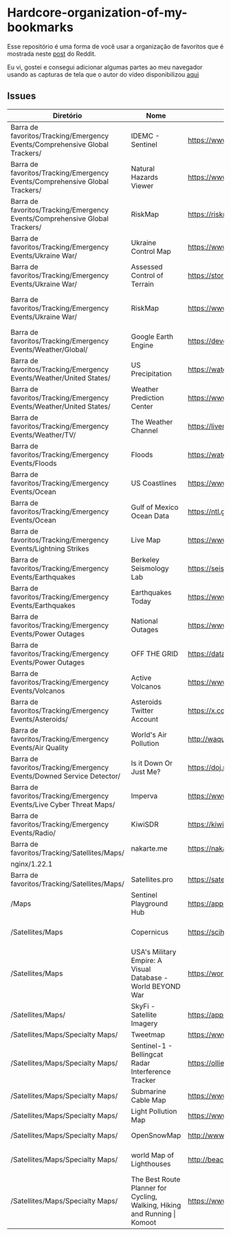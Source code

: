 # Hardcore-organization-of-my-bookmarks

Esse repositório é uma forma de você usar a organização de favoritos que é mostrada neste [post](https://www.reddit.com/r/datacurator/comments/16bf7ts/hardcore_organization_of_my_bookmarks_took_a_lot/?sort=confidence
) do Reddit. 


Eu vi, gostei e consegui adicionar algumas partes ao meu navegador usando as capturas de tela que o autor do vídeo disponibilizou [aqui](https://imgur.com/a/tracking-compilation-JcSywUD)



## Issues

| Diretório | Nome | Link | Problema |
| --- | --- | --- | --- |
| Barra de favoritos/Tracking/Emergency Events/Comprehensive Global Trackers/ | IDEMC - Sentinel | https://www.idemc.org/sentinel/ | Não é possível acessar esse site Verifique se há um erro de digitação em www.idemc.org. Se o endereço estiver correto, tente executar o Diagnóstico de Rede do Windows. DNS_PROBE_FINISHED_NXDOMAIN |
| Barra de favoritos/Tracking/Emergency Events/Comprehensive Global Trackers/ | Natural Hazards Viewer | https://www.ncei.noaa.gov/maps/hazards/?laye | Service Unavailable The server is temporarily unable to service your request due to maintenance downtime or capacity problems. Please try again later. Additionally, a 503 Service Unavailable error was encountered while trying to use an ErrorDocument to handle the request. |
| Barra de favoritos/Tracking/Emergency Events/Comprehensive Global Trackers/ | RiskMap | https://riskmap.com/?lat=51.50874245880 | Redirecionado para https://www.afternic.com/forsale/riskmap.com?utm_source=TDFS_DASLNC&utm_medium=parkedpages&utm_campaign=x_corp_tdfs-daslnc_base&traffic_type=TDFS_DASLNC&traffic_id=daslnc&lat=51.50874245880 riskmap.com Esse domínio está registrado, mas pode ficar disponível.
| Barra de favoritos/Tracking/Emergency Events/Ukraine War/ | Ukraine Control Map | https://www.google.com/maps/d/u/0/viewer?m | 404. That’s an error. O URL solicitado não foi encontrado neste servidor. That’s all we know.
| Barra de favoritos/Tracking/Emergency Events/Ukraine War/ | Assessed Control of Terrain | https://storymaps.arcgis.com/stories/36a7f6a6f| Hmm ... parece haver um problema A história que você está tentando acessar não existe ou você não tem permissão para visualizá-la
| Barra de favoritos/Tracking/Emergency Events/Ukraine War/ | RiskMap | https://www.riskmap.com/locations/ukraine | Redirecionado para https://www.afternic.com/forsale/riskmap.com?utm_source=TDFS_DASLNC&utm_medium=parkedpages&utm_campaign=x_corp_tdfs-daslnc_base&traffic_type=TDFS_DASLNC&traffic_id=daslnc&lat=51.50874245880 riskmap.com Esse domínio está registrado, mas pode ficar disponível.
| Barra de favoritos/Tracking/Emergency Events/Weather/Global/ |Google Earth Engine | https://developers.google.com/earth-engine/da | 404 Não foi possível encontrar essa página. |
| Barra de favoritos/Tracking/Emergency Events/Weather/United States/ | US Precipitation | https://water.weather.gov/precip/ | Não é possível acessar esse site Verifique se há um erro de digitação em water.weather.gov. Se o endereço estiver correto, tente executar o Diagnóstico de Rede do Windows. DNS_PROBE_FINISHED_NXDOMAIN|
| Barra de favoritos/Tracking/Emergency Events/Weather/United States/ |Weather Prediction Center |https://www.wpc.ncep.noaa.gov/NationalForeca| Not Found The requested URL was not found on this server.|
| Barra de favoritos/Tracking/Emergency Events/Weather/TV/| The Weather Channel | https://livenewsof.com/weather-channel-live-str | Error 404 - not found We couldn't find what you're looking for. Go back or browse our latest articles below. |
| Barra de favoritos/Tracking/Emergency Events/Floods | Floods | https://water.weather.gov/ahps/ |Não é possível acessar esse site Verifique se há um erro de digitação em water.weather.gov. Se o endereço estiver correto, tente executar o Diagnóstico de Rede do Windows. DNS_PROBE_FINISHED_NXDOMAIN |
| Barra de favoritos/Tracking/Emergency Events/Ocean |US Coastlines | https://www.livebeaches.com/category/city-ca | Oops! That page can’t be found.
| Barra de favoritos/Tracking/Emergency Events/Ocean |Gulf of Mexico Ocean Data | https://ntl.gcoos.org/mapOptions/fullViewMap | Not Found The requested URL was not found on this server.  Apache/2.4.52 (Ubuntu) Server at ntl.gcoos.org Port 443
| Barra de favoritos/Tracking/Emergency Events/Lightning Strikes | Live Map | https://www.lightningmaps.org/f/m=osst=3s= | Page Not Found :: Code 404 Sorry, there was an error. Please try again later.|
| Barra de favoritos/Tracking/Emergency Events/Earthquakes| Berkeley Seismology Lab | https://seismo.berkeley.edu/seismo.real.time.m | Not Found The requested URL was not found on this server. |
| Barra de favoritos/Tracking/Emergency Events/Earthquakes |Earthquakes Today | https://www.volcanodiscovery.com/earthquakes | Page not found.|
| Barra de favoritos/Tracking/Emergency Events/Power Outages| National Outages | https://www.nationaloutages.com/us-power-ou | Não é possível acessar esse site www.nationaloutages.com demorou muito para responder. Tente: Verificar a conexão Verificar o proxy e o firewall Executar o Diagnóstico de Rede do Windows ERR_CONNECTION_TIMED_OUT |
| Barra de favoritos/Tracking/Emergency Events/Power Outages | OFF THE GRID | https://data.ydr.com/national-power-outage-m| Forbidden You don't have permission to access this resource.|
| Barra de favoritos/Tracking/Emergency Events/Volcanos | Active Volcanos | https://www.volcanodiscovery.com/erupting_vo | Page not found. |
| Barra de favoritos/Tracking/Emergency Events/Asteroids/ | Asteroids Twitter Account | https://x.com/i/lists/124101625096638873 | Ih, esta página não existe. Tente buscar outra coisa.| 
| Barra de favoritos/Tracking/Emergency Events/Air Quality | World's Air Pollution | http://waqui.info/ | Redirenciona para https://ww25.waqui.info/?subid1=20250928-1527-508e-84dd-e112ca138acf
| Barra de favoritos/Tracking/Emergency Events/Downed Service Detector/ | Is it Down Or Just Me? | https://doj.me/ | Acho que o dominio foi comprado |
| Barra de favoritos/Tracking/Emergency Events/Live Cyber Threat Maps/ | Imperva | https://www.imperva.com/cyber-threat-attack- | Redirecionado para https://www.imperva.com/404 404 Page was not found. But I’m here, and I come in peace.
| Barra de favoritos/Tracking/Emergency Events/Radio/ | KiwiSDR | https://kiwisdr.com/public/ | Não é possível acessar esse site A conexão com kiwisdr.com foi recusada. Tente:  Verificar a conexão Verificar o proxy e o firewall ERR_CONNECTION_REFUSED |
| Barra de favoritos/Tracking/Satellites/Maps/ | nakarte.me | https://nakarte.me/$m=8/49.73868/33.45886&I | 404 Not Found
nginx/1.22.1 |
| Barra de favoritos/Tracking/Satellites/Maps/| Satellites.pro | https://satellites.pro/ | Sorry, you have been blocked You are unable to access satellites.pro |
| /Maps | Sentinel Playground Hub | https://apps.sentinel-hub.com/sentinel-playgro/ | 404 PAGE NOT FOUND Sorry we couldn't find what you were looking for. | 
| /Satellites/Maps | Copernicus | https://scihub.copernicus.eu/dhus/#/home | Não é possível acessar esse site scihub.copernicus.eu demorou muito para responder. Tente: Verificar a conexão Verificar o proxy e o firewall Executar o Diagnóstico de Rede do Windows ERR_CONNECTION_TIMED_OUT|
| /Satellites/Maps |  USA's Military Empire: A Visual Database - World BEYOND War | https://worldbeyondwar.org/no-bases/ | Redirecionado para https://worldbeyondwar.org/military-empires |
| /Satellites/Maps/ | SkyFi - Satellite Imagery | https://app.skyfi.com/explore | Redirecionado para https://app.skyfi.com/explore/commercial |
| /Satellites/Maps/Specialty Maps/ | Tweetmap | https://www.heavy.ai/demos/tweetmap?gdpr=1 |404 Page not found The page you are looking for doesn't exist or has been moved. | 
| /Satellites/Maps/Specialty Maps/ |Sentinel-1 - Bellingcat Radar Interference Tracker| https://ollielballinger.users.earthengine.app/vie | Invalid trajectory! You've requested a page that doesn't exist. | 
| /Satellites/Maps/Specialty Maps/ | Submarine Cable Map | https://www.submarinecablemap.com/submarin | 404 Page Not Found | 
| /Satellites/Maps/Specialty Maps/ | Light Pollution Map |https://www.lightpollutionmap.info/zoom%201.7. |Not Found The requested URL was not found on this server. Apache/2.4.58 (Ubuntu) Server at www.lightpollutionmap.info Port 443| 
| /Satellites/Maps/Specialty Maps/ | OpenSnowMap | http://www.opensnowmap.org/map-4/0/308 | Not Found The requested URL was not found on this server. Apache/2.4.65 (Debian) Server at www.opensnowmap.org Port 443 |
| /Satellites/Maps/Specialty Maps/ | world Map of Lighthouses | http://beacons.schmitter.de/en/world%20htmlermap| Não é possível acessar esse site Verifique se há um erro de digitação em beacons.schmitter. . Se o endereço estiver correto, tente executar o Diagnóstico de Rede do Windows.  NS_PROBE_FINISHED_NXDOMAIN |
| /Satellites/Maps/Specialty Maps/  | The Best Route Planner for Cycling, Walking, Hiking and Running \| Komoot | https://www.komcot.com/plan/41.0991000-7 | Não é possível acessar esse site Verifique se há um erro de digitação em www.komcot.com. Se o endereço estiver correto, tente executar o Diagnóstico de Rede do Windows. DNS_PROBE_FINISHED_NXDOMAIN |